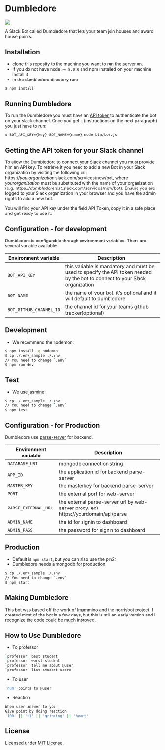 # Dumbledore
![](https://travis-ci.org/kosslab-kr/Dumbledore.svg?branch=master)

A Slack Bot called Dumbledore that lets your team join houses and award house points.

## Installation
* clone this reposity to the machine you want to run the server on.
* If you do not have node `>= 8.0.0` and npm installed on your machine install it
* in the dumbledore directory run:

```bash
$ npm install
```

## Running Dumbledore
To run the Dumbledore you must have an [API token](#getting-the-api-token-for-your-slack-channel) to authenticate the bot on your slack channel. Once you get it (instructions on the next paragraph) you just have to run:


```bash
$ BOT_API_KEY={key} BOT_NAME={name} node bin/bot.js
```


## Getting the API token for your Slack channel
To allow the Dumbledore to connect your Slack channel you must provide him an API key. To retrieve it you need to add a new Bot in your Slack organization by visiting the following url: https://*yourorganization*.slack.com/services/new/bot, where *yourorganization* must be substituted with the name of your organization (e.g. https://*dumbledoretest*.slack.com/services/new/bot). Ensure you are logged to your Slack organization in your browser and you have the admin rights to add a new bot.

You will find your API key under the field API Token, copy it in a safe place and get ready to use it.



## Configuration - for development
Dumbledore is configurable through environment variables. There are several variable available:

| Environment variable | Description |
|----------------------|-------------|
| `BOT_API_KEY` | this variable is mandatory and must be used to specify the API token needed by the bot to connect to your Slack organization |
| `BOT_NAME` | the name of your bot, it’s optional and it will default to dumbledore |
| `BOT_GITHUB_CHANNEL_ID` | the channel id for your teams github tracker(optional) |

## Development
* We recommend the nodemon:

```bash
$ npm install -g nodemon
$ cp ./.env_sample ./.env
// You need to change `.env`
$ npm run dev
```

## Test
* We use [jasmine](https://jasmine.github.io/):

```bash
$ cp ./.env_sample ./.env
// You need to change `.env`
$ npm test
```



## Configuration - for Production
Dumbledore use [parse-server](https://github.com/parse-community/parse-server) for backend.

| Environment variable | Description |
|----------------------|-------------|
| `DATABASE_URI` | mongodb connection string |
| `APP_ID` | the application id for backend parse-server |
| `MASTER_KEY` | the masterkey for backend parse-server |
| `PORT` | the external port for web-server |
| `PARSE_EXTERNAL_URL` | the external parse-server url by web-server proxy. ex) https://yourdomain/api/parse |
| `ADMIN_NAME` | the id for signin to dashboard |
| `ADMIN_PASS` | the password for signin to dashboard |

## Production
* Default is `npm start`, but you can also use the pm2:
* Dumbledore needs a mongodb for production.

```bash
$ cp ./.env_sample ./.env
// You need to change `.env`
$ npm start
```

## Making Dumbledore
This bot was based off the work of lmammino and the norrisbot project. I created most of the bot in a few days, but this is still an early version and I recognize the code could be much inproved.

## How to Use Dumbledore
* To professor
```bash
`professor` best student
`professor` worst student
`professor` tell me about @user
`professor` list student score
```
* To user
```bash
'num' points to @user
```

* Reaction
```bash
When user answer to you
Give point by doing reaction
'100' || '+1' || 'grinning' || 'heart'
```

## License

Licensed under [MIT License](LICENSE).
